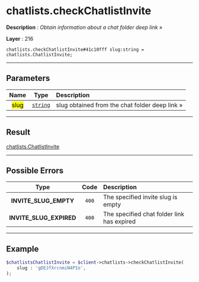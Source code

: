 # chatlists.checkChatlistInvite

**Description** : *Obtain information about a chat folder deep link &raquo;*

**Layer** : 216

```tl
chatlists.checkChatlistInvite#41c10fff slug:string = chatlists.ChatlistInvite;
```

---

## Parameters

| Name | Type | Description |
| :---: | :---: | :--- |
| <mark>slug</mark> | [`string`](type/string) | slug obtained from the chat folder deep link » |

---

## Result

[chatlists.ChatlistInvite](type/chatlists.ChatlistInvite)

---

## Possible Errors

| Type | Code | Description |
| :---: | :---: | :--- |
| **INVITE_SLUG_EMPTY** | `400` | The specified invite slug is empty |
| **INVITE_SLUG_EXPIRED** | `400` | The specified chat folder link has expired |

---

## Example

```php
$chatlistsChatlistInvite = $client->chatlists->checkChatlistInvite(
	slug : 'gDEJfXrcnmiN4PIo',
);
```